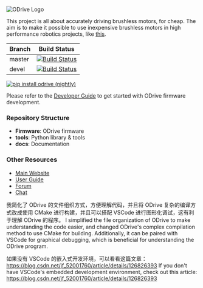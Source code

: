 ![ODrive Logo](https://static1.squarespace.com/static/58aff26de4fcb53b5efd2f02/t/59bf2a7959cc6872bd68be7e/1505700483663/Odrive+logo+plus+text+black.png?format=1000w)

This project is all about accurately driving brushless motors, for cheap. The aim is to make it possible to use inexpensive brushless motors in high performance robotics projects, like [this](https://www.youtube.com/watch?v=WT4E5nb3KtY).

| Branch | Build Status |
|--------|--------------|
| master | [![Build Status](https://travis-ci.org/madcowswe/ODrive.png?branch=master)](https://travis-ci.org/madcowswe/ODrive) |
| devel  | [![Build Status](https://travis-ci.org/madcowswe/ODrive.png?branch=devel)](https://travis-ci.org/madcowswe/ODrive) |

[![pip install odrive (nightly)](https://github.com/madcowswe/ODrive/workflows/pip%20install%20odrive%20(nightly)/badge.svg)](https://github.com/madcowswe/ODrive/actions?query=workflow%3A%22pip+install+odrive+%28nightly%29%22)

Please refer to the [Developer Guide](https://docs.odriverobotics.com/v/latest/developer-guide.html#) to get started with ODrive firmware development.


### Repository Structure
 * **Firmware**: ODrive firmware
 * **tools**: Python library & tools
 * **docs**: Documentation

### Other Resources

 * [Main Website](https://www.odriverobotics.com/)
 * [User Guide](https://docs.odriverobotics.com/)
 * [Forum](https://discourse.odriverobotics.com/)
 * [Chat](https://discourse.odriverobotics.com/t/come-chat-with-us/281)

我简化了 ODrive 的文件组织方式，方便理解代码，并且将 ODrive 复杂的编译方式改成使用 CMake 进行构建，并且可以搭配 VSCode 进行图形化调试，这有利于理解 ODrive 的程序。
I simplified the file organization of ODrive to make understanding the code easier, and changed ODrive's complex compilation method to use CMake for building. Additionally, it can be paired with VSCode for graphical debugging, which is beneficial for understanding the ODrive program.

如果没有 VSCode 的嵌入式开发环境，可以看看这篇文章：https://blog.csdn.net/jf_52001760/article/details/126826393
If you don't have VSCode's embedded development environment, check out this article: https://blog.csdn.net/jf_52001760/article/details/126826393
